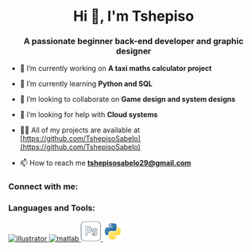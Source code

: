 <h1 align="center">Hi 👋, I'm Tshepiso</h1>
<h3 align="center">A passionate beginner back-end developer and graphic designer</h3>

- 🔭 I’m currently working on **A taxi maths calculator project**

- 🌱 I’m currently learning **Python and SQL**

- 👯 I’m looking to collaborate on **Game design and system designs**

- 🤝 I’m looking for help with **Cloud systems**

- 👨‍💻 All of my projects are available at [https://github.com/TshepisoSabelo](https://github.com/TshepisoSabelo)

- 📫 How to reach me **tshepisosabelo29@gmail.com**

<h3 align="left">Connect with me:</h3>
<p align="left">
</p>

<h3 align="left">Languages and Tools:</h3>
<p align="left"> <a href="https://www.adobe.com/in/products/illustrator.html" target="_blank" rel="noreferrer"> <img src="https://www.vectorlogo.zone/logos/adobe_illustrator/adobe_illustrator-icon.svg" alt="illustrator" width="40" height="40"/> </a> <a href="https://www.mathworks.com/" target="_blank" rel="noreferrer"> <img src="https://upload.wikimedia.org/wikipedia/commons/2/21/Matlab_Logo.png" alt="matlab" width="40" height="40"/> </a> <a href="https://www.photoshop.com/en" target="_blank" rel="noreferrer"> <img src="https://raw.githubusercontent.com/devicons/devicon/master/icons/photoshop/photoshop-line.svg" alt="photoshop" width="40" height="40"/> </a> <a href="https://www.python.org" target="_blank" rel="noreferrer"> <img src="https://raw.githubusercontent.com/devicons/devicon/master/icons/python/python-original.svg" alt="python" width="40" height="40"/> </a> </p>

